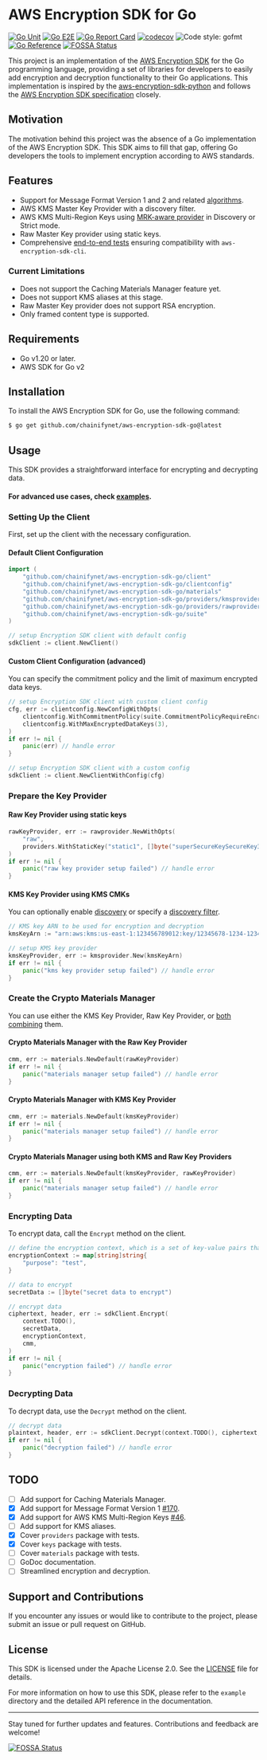 # AWS Encryption SDK for Go

[![Go Unit](https://github.com/chainifynet/aws-encryption-sdk-go/actions/workflows/go-unit.yml/badge.svg?branch=main)](https://github.com/chainifynet/aws-encryption-sdk-go/actions/workflows/go-unit.yml)
[![Go E2E](https://github.com/chainifynet/aws-encryption-sdk-go/actions/workflows/go-e2e.yml/badge.svg?branch=main)](https://github.com/chainifynet/aws-encryption-sdk-go/actions/workflows/go-e2e.yml)
[![Go Report Card](https://goreportcard.com/badge/github.com/chainifynet/aws-encryption-sdk-go)](https://goreportcard.com/report/github.com/chainifynet/aws-encryption-sdk-go)
[![codecov](https://codecov.io/gh/chainifynet/aws-encryption-sdk-go/graph/badge.svg?token=YPZT7IOJMM)](https://codecov.io/gh/chainifynet/aws-encryption-sdk-go)
![Code style: gofmt](https://img.shields.io/badge/code_style-gofmt-00ADD8.svg)
[![Go Reference](https://pkg.go.dev/badge/github.com/chainifynet/aws-encryption-sdk-go.svg)](https://pkg.go.dev/github.com/chainifynet/aws-encryption-sdk-go)
[![FOSSA Status](https://app.fossa.com/api/projects/git%2Bgithub.com%2Fchainifynet%2Faws-encryption-sdk-go.svg?type=shield)](https://app.fossa.com/projects/git%2Bgithub.com%2Fchainifynet%2Faws-encryption-sdk-go?ref=badge_shield)

This project is an implementation of the [AWS Encryption SDK](https://docs.aws.amazon.com/encryption-sdk/latest/developer-guide/reference.html) for the Go programming language, providing a set of libraries for developers to easily add encryption and decryption functionality to their Go applications. This implementation is inspired by the [aws-encryption-sdk-python](https://github.com/aws/aws-encryption-sdk-python) and follows the [AWS Encryption SDK specification](https://github.com/awslabs/aws-encryption-sdk-specification/tree/c35fbd91b28303d69813119088c44b5006395eb4) closely.

## Motivation

The motivation behind this project was the absence of a Go implementation of the AWS Encryption SDK.
This SDK aims to fill that gap, offering Go developers the tools to implement encryption according to AWS standards.

## Features

- Support for Message Format Version 1 and 2 and related [algorithms](https://docs.aws.amazon.com/encryption-sdk/latest/developer-guide/algorithms-reference.html).
- AWS KMS Master Key Provider with a discovery filter.
- AWS KMS Multi-Region Keys using [MRK-aware provider](example/mrkAwareKmsProvider) in Discovery or Strict mode.
- Raw Master Key provider using static keys.
- Comprehensive [end-to-end tests](test/e2e/enc_dec_test.go) ensuring compatibility with `aws-encryption-sdk-cli`.

### Current Limitations

- Does not support the Caching Materials Manager feature yet.
- Does not support KMS aliases at this stage.
- Raw Master Key provider does not support RSA encryption.
- Only framed content type is supported.

## Requirements

- Go v1.20 or later.
- AWS SDK for Go v2

## Installation

To install the AWS Encryption SDK for Go, use the following command:

```bash
$ go get github.com/chainifynet/aws-encryption-sdk-go@latest
```

## Usage

This SDK provides a straightforward interface for encrypting and decrypting data.

#### For advanced use cases, check [examples](example).

### Setting Up the Client

First, set up the client with the necessary configuration.

#### Default Client Configuration

```go
import (
	"github.com/chainifynet/aws-encryption-sdk-go/client"
	"github.com/chainifynet/aws-encryption-sdk-go/clientconfig"
	"github.com/chainifynet/aws-encryption-sdk-go/materials"
	"github.com/chainifynet/aws-encryption-sdk-go/providers/kmsprovider"
	"github.com/chainifynet/aws-encryption-sdk-go/providers/rawprovider"
	"github.com/chainifynet/aws-encryption-sdk-go/suite"
)

// setup Encryption SDK client with default config
sdkClient := client.NewClient()
```

#### Custom Client Configuration (advanced)

You can specify the commitment policy and the limit of maximum encrypted data keys.

```go
// setup Encryption SDK client with custom client config
cfg, err := clientconfig.NewConfigWithOpts(
	clientconfig.WithCommitmentPolicy(suite.CommitmentPolicyRequireEncryptRequireDecrypt),
	clientconfig.WithMaxEncryptedDataKeys(3),
)
if err != nil {
	panic(err) // handle error
}

// setup Encryption SDK client with a custom config
sdkClient := client.NewClientWithConfig(cfg)
```

### Prepare the Key Provider

#### Raw Key Provider using static keys

```go
rawKeyProvider, err := rawprovider.NewWithOpts(
	"raw",
	providers.WithStaticKey("static1", []byte("superSecureKeySecureKey32bytes32")),
)
if err != nil {
	panic("raw key provider setup failed") // handle error
}
```

#### KMS Key Provider using KMS CMKs

You can optionally enable [discovery](example/discoveryKmsProvider) or specify a [discovery filter](example/discoveryFilterKmsProvider).

```go
// KMS key ARN to be used for encryption and decryption
kmsKeyArn := "arn:aws:kms:us-east-1:123456789012:key/12345678-1234-1234-1234-123456789012"

// setup KMS key provider
kmsKeyProvider, err := kmsprovider.New(kmsKeyArn)
if err != nil {
	panic("kms key provider setup failed") // handle error
}
```

### Create the Crypto Materials Manager

You can use either the KMS Key Provider, Raw Key Provider, or [both combining](example/multipleKeyProvider) them.

#### Crypto Materials Manager with the Raw Key Provider

```go
cmm, err := materials.NewDefault(rawKeyProvider)
if err != nil {
	panic("materials manager setup failed") // handle error
}
```

#### Crypto Materials Manager with KMS Key Provider

```go
cmm, err := materials.NewDefault(kmsKeyProvider)
if err != nil {
	panic("materials manager setup failed") // handle error
}
```

#### Crypto Materials Manager using both KMS and Raw Key Providers

```go
cmm, err := materials.NewDefault(kmsKeyProvider, rawKeyProvider)
if err != nil {
	panic("materials manager setup failed") // handle error
}
```

### Encrypting Data

To encrypt data, call the `Encrypt` method on the client.

```go
// define the encryption context, which is a set of key-value pairs that represent additional authenticated data
encryptionContext := map[string]string{
	"purpose": "test",
}

// data to encrypt
secretData := []byte("secret data to encrypt")

// encrypt data
ciphertext, header, err := sdkClient.Encrypt(
	context.TODO(),
	secretData,
	encryptionContext,
	cmm,
)
if err != nil {
    panic("encryption failed") // handle error
}
```

### Decrypting Data

To decrypt data, use the `Decrypt` method on the client.

```go
// decrypt data
plaintext, header, err := sdkClient.Decrypt(context.TODO(), ciphertext, cmm)
if err != nil {
	panic("decryption failed") // handle error
}
```

## TODO

- [ ] Add support for Caching Materials Manager.
- [x] Add support for Message Format Version 1 [#170](https://github.com/chainifynet/aws-encryption-sdk-go/pull/46).
- [x] Add support for AWS KMS Multi-Region Keys [#46](https://github.com/chainifynet/aws-encryption-sdk-go/pull/46).
- [ ] Add support for KMS aliases.
- [x] Cover `providers` package with tests.
- [x] Cover `keys` package with tests.
- [ ] Cover `materials` package with tests.
- [ ] GoDoc documentation.
- [ ] Streamlined encryption and decryption.

## Support and Contributions

If you encounter any issues or would like to contribute to the project, please submit an issue or pull request on GitHub.

## License

This SDK is licensed under the Apache License 2.0. See the [LICENSE](LICENSE.txt) file for details.

For more information on how to use this SDK, please refer to the `example` directory and the detailed API reference in the documentation.

---

Stay tuned for further updates and features. Contributions and feedback are welcome!


[![FOSSA Status](https://app.fossa.com/api/projects/git%2Bgithub.com%2Fchainifynet%2Faws-encryption-sdk-go.svg?type=large)](https://app.fossa.com/projects/git%2Bgithub.com%2Fchainifynet%2Faws-encryption-sdk-go?ref=badge_large)
